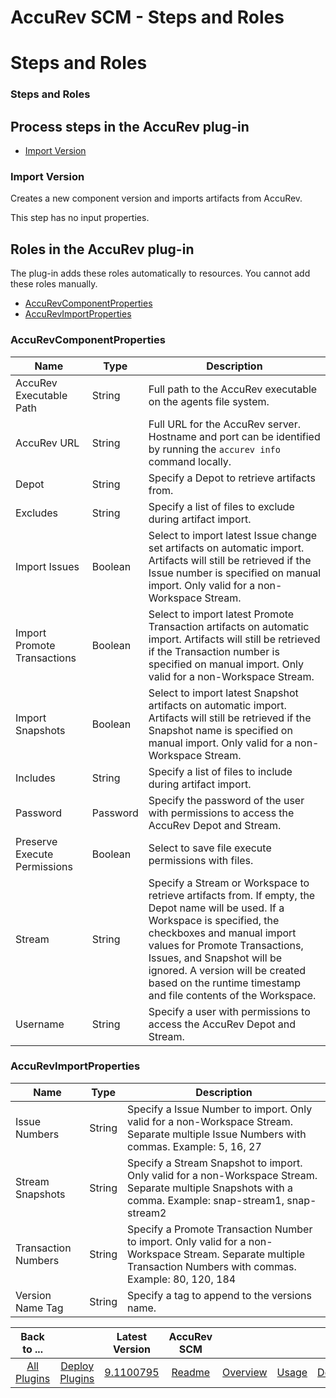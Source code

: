 
AccuRev SCM - Steps and Roles
=============================

# Steps and Roles



### Steps and Roles






Process steps in the AccuRev plug-in
------------------------------------


* [Import Version](#import_version)




### Import Version


Creates a new component version and imports artifacts from AccuRev.


This step has no input properties.



Roles in the AccuRev plug-in
----------------------------


The plug-in adds these roles automatically to resources. You cannot add these roles manually.



* [AccuRevComponentProperties](#accurevcomponentproperties_role)
* [AccuRevImportProperties](#accurevimportproperties_role)



### AccuRevComponentProperties




| Name | Type | Description |
| --- | --- | --- |
| AccuRev Executable Path | String | Full path to the AccuRev executable on the agents file system. |
| AccuRev URL | String | Full URL for the AccuRev server. Hostname and port can be identified by running the `accurev info` command locally. |
| Depot | String | Specify a Depot to retrieve artifacts from. |
| Excludes | String | Specify a list of files to exclude during artifact import. |
| Import Issues | Boolean | Select to import latest Issue change set artifacts on automatic import. Artifacts will still be retrieved if the Issue number is specified on manual import. Only valid for a non-Workspace Stream. |
| Import Promote Transactions | Boolean | Select to import latest Promote Transaction artifacts on automatic import. Artifacts will still be retrieved if the Transaction number is specified on manual import. Only valid for a non-Workspace Stream. |
| Import Snapshots | Boolean | Select to import latest Snapshot artifacts on automatic import. Artifacts will still be retrieved if the Snapshot name is specified on manual import. Only valid for a non-Workspace Stream. |
| Includes | String | Specify a list of files to include during artifact import. |
| Password | Password | Specify the password of the user with permissions to access the AccuRev Depot and Stream. |
| Preserve Execute Permissions | Boolean | Select to save file execute permissions with files. |
| Stream | String | Specify a Stream or Workspace to retrieve artifacts from. If empty, the Depot name will be used. If a Workspace is specified, the checkboxes and manual import values for Promote Transactions, Issues, and Snapshot will be ignored. A version will be created based on the runtime timestamp and file contents of the Workspace. |
| Username | String | Specify a user with permissions to access the AccuRev Depot and Stream. |


### AccuRevImportProperties




| Name | Type | Description |
| --- | --- | --- |
| Issue Numbers | String | Specify a Issue Number to import. Only valid for a non-Workspace Stream. Separate multiple Issue Numbers with commas. Example: 5, 16, 27 |
| Stream Snapshots | String | Specify a Stream Snapshot to import. Only valid for a non-Workspace Stream. Separate multiple Snapshots with a comma. Example: snap-stream1, snap-stream2 |
| Transaction Numbers | String | Specify a Promote Transaction Number to import. Only valid for a non-Workspace Stream. Separate multiple Transaction Numbers with commas. Example: 80, 120, 184 |
| Version Name Tag | String | Specify a tag to append to the versions name. |





|Back to ...||Latest Version|AccuRev SCM ||||
| :---: | :---: | :---: | :---: | :---: | :---: | :---: |
|[All Plugins](../../index.md)|[Deploy Plugins](../README.md)|[9.1100795](https://raw.githubusercontent.com/UrbanCode/IBM-UCD-PLUGINS/main/files/AccuRevSourceConfig/AccuRevSourceConfig-9.1100795.zip)|[Readme](README.md)|[Overview](overview.md)|[Usage](usage.md)|[Downloads](downloads.md)|
